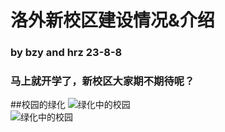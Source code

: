 # 洛外新校区建设情况&介绍
### by bzy and hrz  23-8-8
### 马上就开学了，新校区大家期不期待呢？
##校园的绿化
![绿化中的校园](绿化中的校园1.jpg "绿化中的校园")  
![绿化中的校园](绿化中的校园1.jpg "绿化中的校园") 

